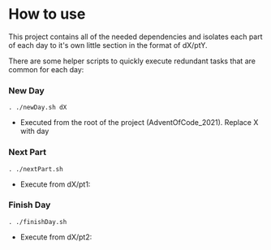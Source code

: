 # How to use

This project contains all of the needed dependencies and isolates each part of each day to it's own little section in the format of dX/ptY.

There are some helper scripts to quickly execute redundant tasks that are common for each day:

### New Day

`. ./newDay.sh dX`

- Executed from the root of the project (AdventOfCode_2021). Replace X with day

### Next Part

`. ./nextPart.sh`

- Execute from dX/pt1:

### Finish Day

`. ./finishDay.sh`

- Execute from dX/pt2:
